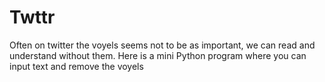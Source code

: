 # Twttr
Often on twitter the voyels seems not to be as important, we can read and understand without them. Here is a mini Python program where  you can input text and remove the voyels
